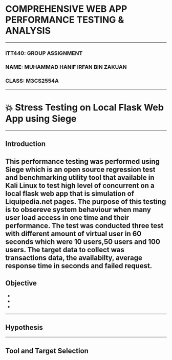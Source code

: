 # COMPREHENSIVE WEB APP PERFORMANCE TESTING & ANALYSIS
---

### ITT440: GROUP ASSIGNMENT 
### NAME: MUHAMMAD HANIF IRFAN BIN ZAKUAN 
### CLASS: M3CS2554A
---

# :boom: Stress Testing on Local Flask Web App using Siege
---

## Introduction
This performance testing was performed using Siege which is an open source regression test and benchmarking utility tool that available in Kali Linux to test high level of concurrent on a local flask web app that is simulation of Liquipedia.net pages. The purpose of this testing is to obsereve system behaviour when many user load access in one time and their performance. The test was conducted three test with different amount of virtual user in 60 seconds which were 10 users,50 users and 100 users. The target data to collect was transactions data, the availabilty, average response time in seconds and failed request.
---
## Objective
-
-
-

---
## Hypothesis


---
## Tool and Target Selection
